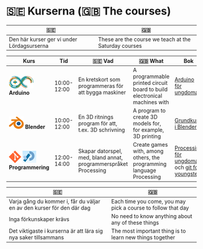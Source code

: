 # 🇸🇪 Kurserna (🇬🇧 The courses)


🇸🇪 |🇬🇧
---|---
Den här kurser ger vi under Lördagsurserna|These are the course we teach at the Saturday courses

Kurs                                                                                                 |Tid        |🇸🇪 Vad                                                                   |🇬🇧 What                                                                 |Bok
-----------------------------------------------------------------------------------------------------|-----------|-------------------------------------------------------------------------|------------------------------------------------------------------------|-----------------------------------------------------------------------------------------------------------
![Arduino logo](arduino_community_logo_65x32.png) **Arduino**                                        |10:00-12:00|En kretskort som programmeras för att bygga maskiner                     |A programmable printed circuit board to build electronical machines with| [Arduino för ungdomar](https://github.com/richelbilderbeek/arduino_foer_ungdomar)
![Blender logo](blender_community_badge_white_39_x_32.png) **Blender**                               |10:00-12:00|En 3D ritnings program för att, t.ex. 3D schrivning                      |A program to create 3D models for, for example, 3D printing             | [Grundkurs i Blender](https://github.com/richelbilderbeek/grundkurs_i_blender)
![git logo](git_logo_32_x_32.png) ![Processing logo](processing4_logo_36_x_32.png) **Programmering** |12:00-14:00|Skapar datorspel, med, bland annat, programmerspråket Processing         |Create games with, among others, the programming language Processing    | [Processing för ungdomar](https://github.com/richelbilderbeek/processing_foer_ungdomar) och [git for youngsters](https://codeberg.org/richelbilderbeek/git_for_youngsters)

🇸🇪 |🇬🇧
---|---
Varja gång du kommer i, får du väljar en av den kurser för den där dag|Each time you come, you may pick a course to follow that day
Inga förkunskaper krävs|No need to know anything about any of these things
Det viktigaste i kurserna är att lära sig nya saker tillsammans|The most important thing is to learn new things together
